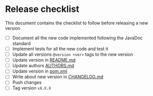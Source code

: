 # Release checklist

This document contains the checklist to follow before releasing a new version

- [ ] Document all the new code implemented following the JavaDoc standard
- [ ] Implement tests for all the new code and test it
- [ ] Update all versions ```@version <ver>``` tags to the new version
- [ ] Update version in [README.md](README.md)
- [ ] Update authors [AUTHORS.md](AUTHORS.md)
- [ ] Update version in [pom.xml](pom.xml)
- [ ] Write about new version in [CHANGELOG.md](CHANGELOG.md)
- [ ] Push changes
- [ ] Tag version ```vX.X.X```
